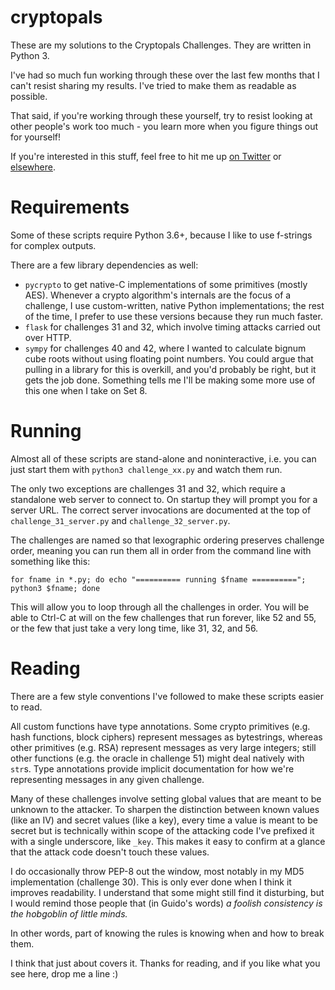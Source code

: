 # cryptopals

These are my solutions to the Cryptopals Challenges. They are written in Python 3.

I've had so much fun working through these over the last few months that I can't resist sharing my results. I've tried to make them as readable as possible.

That said, if you're working through these yourself, try to resist looking at other people's work too much - you learn more when you figure things out for yourself!

If you're interested in this stuff, feel free to hit me up [on Twitter](https://twitter.com/elisohl) or [elsewhere](https://eli.sohl.com/contact).


# Requirements

Some of these scripts require Python 3.6+, because I like to use f-strings for complex outputs.

There are a few library dependencies as well:

* `pycrypto` to get native-C implementations of some primitives (mostly AES). Whenever a crypto algorithm's internals are the focus of a challenge, I use custom-written, native Python implementations; the rest of the time, I prefer to use these versions because they run much faster.
* `flask` for challenges 31 and 32, which involve timing attacks carried out over HTTP.
* `sympy` for challenges 40 and 42, where I wanted to calculate bignum cube roots without using floating point numbers. You could argue that pulling in a library for this is overkill, and you'd probably be right, but it gets the job done. Something tells me I'll be making some more use of this one when I take on Set 8.


# Running

Almost all of these scripts are stand-alone and noninteractive, i.e. you can just start them with `python3 challenge_xx.py` and watch them run.

The only two exceptions are challenges 31 and 32, which require a standalone web server to connect to. On startup they will prompt you for a server URL. The correct server invocations are documented at the top of `challenge_31_server.py` and `challenge_32_server.py`.

The challenges are named so that lexographic ordering preserves challenge order, meaning you can run them all in order from the command line with something like this:

`for fname in *.py; do echo "========== running $fname =========="; python3 $fname; done`

This will allow you to loop through all the challenges in order. You will be able to Ctrl-C at will on the few challenges that run forever, like 52 and 55, or the few that just take a very long time, like 31, 32, and 56.


# Reading

There are a few style conventions I've followed to make these scripts easier to read.

All custom functions have type annotations. Some crypto primitives (e.g. hash functions, block ciphers) represent messages as bytestrings, whereas other primitives (e.g. RSA) represent messages as very large integers; still other functions (e.g. the oracle in challenge 51) might deal natively with `str`s. Type annotations provide implicit documentation for how we're representing messages in any given challenge.

Many of these challenges involve setting global values that are meant to be unknown to the attacker. To sharpen the distinction between known values (like an IV) and secret values (like a key), every time a value is meant to be secret but is technically within scope of the attacking code I've prefixed it with a single underscore, like `_key`. This makes it easy to confirm at a glance that the attack code doesn't touch these values.

I do occasionally throw PEP-8 out the window, most notably in my MD5 implementation (challenge 30). This is only ever done when I think it improves readability. I understand that some might still find it disturbing, but I would remind those people that (in Guido's words) _a foolish consistency is the hobgoblin of little minds._

In other words, part of knowing the rules is knowing when and how to break them.

I think that just about covers it. Thanks for reading, and if you like what you see here, drop me a line :)
